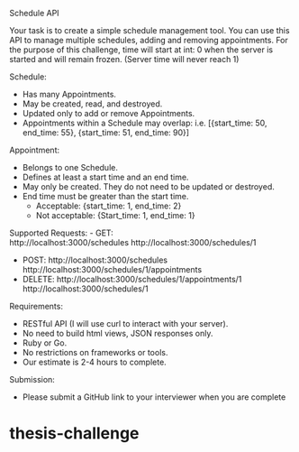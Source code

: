 Schedule API

Your task is to create a simple schedule management tool.
You can use this API to manage multiple schedules, adding and removing appointments.
For the purpose of this challenge, time will start at int: 0 when the server is started and will remain frozen. (Server time will never reach 1)

Schedule:
  - Has many Appointments.
  - May be created, read, and destroyed.
  - Updated only to add or remove Appointments.
  - Appointments within a Schedule may overlap: i.e. [{start_time: 50, end_time: 55}, {start_time: 51, end_time: 90}]

Appointment:
  - Belongs to one Schedule.
  - Defines at least a start time and an end time.
  - May only be created.  They do not need to be updated or destroyed.
  - End time must be greater than the start time.
    - Acceptable:     {start_time: 1, end_time: 2}
    - Not acceptable: {Start_time: 1, end_time: 1}

Supported Requests:
    - GET:  
      http://localhost:3000/schedules
      http://localhost:3000/schedules/1
  - POST:
      http://localhost:3000/schedules
      http://localhost:3000/schedules/1/appointments
  - DELETE:
      http://localhost:3000/schedules/1/appointments/1
      http://localhost:3000/schedules/1

Requirements:
  - RESTful API (I will use curl to interact with your server).
  - No need to build html views, JSON responses only.
  - Ruby or Go.
  - No restrictions on frameworks or tools.
  - Our estimate is 2-4 hours to complete.

Submission:
  - Please submit a GitHub link to your interviewer when you are complete
# thesis-challenge
